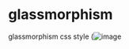 # glassmorphism
glassmorphism css style
(![image](https://user-images.githubusercontent.com/82507888/167250177-a5a820b6-93c3-4d0a-aae8-934f2e6f787b.png)
